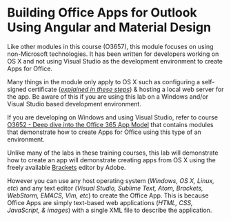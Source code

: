 Building Office Apps for Outlook Using Angular and Material Design
================================================================
Like other modules in this course (O3657), this module focuses on using non-Microsoft technologies. It has been written for developers working on OS X and not using Visual Studio as the development environment to create Apps for Office. 

Many things in the module only apply to OS X such as configuring a self-signed certificate (*[explained in these steps](self-signed-cert-osx.md)*) & hosting a local web server for the app. Be aware of this if you are using this lab on a Windows and/or Visual Studio based development environment.

If you are developing on Windows and using Visual Studio, refer to course [O3652 - Deep dive into the Office 365 App Model](../../O3652) that contains modules that demonstrate how to create Apps for Office using this type of an environment.

Unlike many of the labs in these training courses, this lab will demonstrate how to create an app will demonstrate creating apps from OS X using the freely available [Brackets](http://brackets.io/) editor by Adobe.
 
However you can use any host operating system (*Windows, OS X, Linux, etc*) and any text editor (*Visual Studio, Sublime Text, Atom, Brackets, WebStorm, EMACS, Vim, etc*) to create the Office App. This is because Office Apps are simply text-based web applications (*HTML, CSS, JavaScript, & images*) with a single XML file to describe the application.